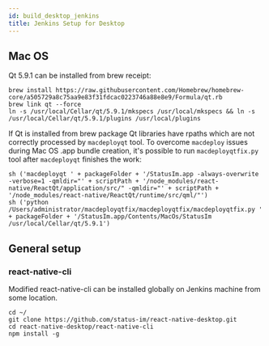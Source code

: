 ```yaml
---
id: build_desktop_jenkins
title: Jenkins Setup for Desktop
---
```


## Mac OS

Qt 5.9.1 can be installed from brew receipt:

```
brew install https://raw.githubusercontent.com/Homebrew/homebrew-core/a505729a8c75aa9e83f31fdcac0223746a88e8e9/Formula/qt.rb
brew link qt --force
ln -s /usr/local/Cellar/qt/5.9.1/mkspecs /usr/local/mkspecs && ln -s /usr/local/Cellar/qt/5.9.1/plugins /usr/local/plugins
```

If Qt is installed from brew package Qt libraries have rpaths which are not correctly processed by `macdeployqt` tool. To overcome `macdeploy` issues during Mac OS .app bundle creation, it's possible to run `macdeployqtfix.py` tool after `macdeployqt` finishes the work:

```
sh ('macdeployqt ' + packageFolder + '/StatusIm.app -always-overwrite -verbose=1 -qmldir="' + scriptPath + '/node_modules/react-native/ReactQt/application/src/" -qmldir="' + scriptPath + '/node_modules/react-native/ReactQt/runtime/src/qml/"')
sh ('python /Users/administrator/macdeployqtfix/macdeployqtfix/macdeployqtfix.py ' + packageFolder + '/StatusIm.app/Contents/MacOs/StatusIm /usr/local/Cellar/qt/5.9.1')

```

## General setup

### react-native-cli

Modified react-native-cli can be installed globally on Jenkins machine from some location.

```
cd ~/
git clone https://github.com/status-im/react-native-desktop.git
cd react-native-desktop/react-native-cli
npm install -g
```
